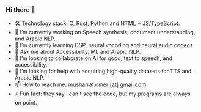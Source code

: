 ### Hi there 👋

- 🛠️ Technology stack: C, Rust, Python and HTML + JS/TypeScript.
- 🔭 I’m currently working on Speech synthesis, document understanding, and Arabic NLP.
- 🌱 I’m currently learning DSP, neural vocoding and neural audio codecs.
- 💬 Ask me about Accessibility, ML and Arabic NLP.
- 👯 I’m looking to collaborate on AI for good, text to speech, and accessibility.
- 🤔 I’m looking for help with acquiring high-quality datasets for TTS and Arabic NLP.
- 📫 How to reach me: musharraf.omer [at] gmail.com
- ⚡ Fun fact: they say I can't see the code, but my programs are always on point.


